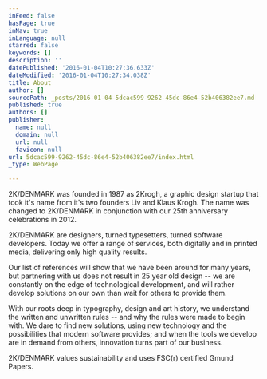 ```yaml
---
inFeed: false
hasPage: true
inNav: true
inLanguage: null
starred: false
keywords: []
description: ''
datePublished: '2016-01-04T10:27:36.633Z'
dateModified: '2016-01-04T10:27:34.038Z'
title: About
author: []
sourcePath: _posts/2016-01-04-5dcac599-9262-45dc-86e4-52b406382ee7.md
published: true
authors: []
publisher:
  name: null
  domain: null
  url: null
  favicon: null
url: 5dcac599-9262-45dc-86e4-52b406382ee7/index.html
_type: WebPage

---
```

2K/DENMARK was founded in 1987 as 2Krogh, a graphic design startup that took it's name from it's two founders Liv and Klaus Krogh. The name was changed to 2K/DENMARK in conjunction with our 25th anniversary celebrations in 2012\. 

2K/DENMARK are designers, turned typesetters, turned software developers. Today we offer a range of services, both digitally and in printed media, delivering only high quality results.

Our list of references will show that we have been around for many years, but partnering with us does not result in 25 year old design -- we are constantly on the edge of technological development, and will rather develop solutions on our own than wait for others to provide them.

With our roots deep in typography, design and art history, we understand the written and unwritten rules -- and why the rules were made to begin with. We dare to find new solutions, using new technology and the possibilities that modern software provides; and when the tools we develop are in demand from others, innovation turns part of our business.

2K/DENMARK values sustainability and uses FSC(r) certified Gmund Papers.